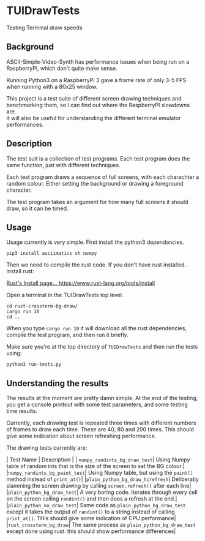 # TUIDrawTests
 Testing Terminal draw speeds

## Background 
 ASCII-Simple-Video-Synth has performance issues when being run on a RaspberryPi, which don't quite make sense.
 
 Running Python3 on a RaspberryPi 3 gave a frame rate of only 3-5 FPS when running with a 80x25 window.

 This project is a test suite of different screen drawing techniques and benchmarking them, so I can find out where the RaspberryPI slowdowns are.  
 It will also be useful for understanding the different terminal emulator performances.

## Description

The test suit is a collection of test programs.  Each test program does the same function, just with different techniques.

Each test program draws a sequence of full screens, with each charachter a random colour.  Either setting the background or drawing a foreground character.

The test program takes an argument for how many full screens it should draw, so it can be timed.

## Usage

Usage currently is very simple.  First install the python3 dependancies.

```
pip3 install asciimatics sh numpy
```
Then we need to compile the rust code.  If you don't have rust installed.. Install rust:

[Rust's Install page...  https://www.rust-lang.org/tools/install ](https://www.rust-lang.org/tools/install)

Open a terminal in the TUIDrawTests top level.
```
cd rust-crossterm-bg-draw/
cargo run 10
cd ..
```
When you type `cargo run 10` it will download all the rust dependencies, compile the test program, and then run it briefly.

Make sure you're at the top directory of `TUIDrawTests` and then run the tests using:
```
python3 run-tests.py
```

## Understanding the results
The results at the moment are pretty damn simple. At the end of the testing,  you get a console printout with some test parameters, and some testing time results.

Currently, each drawing test is repeated three times with different numbers of frames to draw each time.  These are 40, 80 and 200 times.
This should give some indication about screen refreshing performance.

The drawing tests currently are:

| Test Name | Description |
| `numpy_randints_bg_draw_test`| Using Numpy table of random ints that is the size of the screen to set the BG colour.|
|`numpy_randints_bg_paint_test`| Using Numpy table, but using the `paint()` method instead of `print_at()`|
|`plain_python_bg_draw_hirefresh`| Deliberatly slamming the screen drawing by calling `screen.refresh()` after each line|
|`plain_python_bg_draw_test`| A very boring code.  Iterates through every cell on the screen calling `randint()` and then does a refresh at the end.|
|`plain_python_no_draw_test`| Same code as `plain_python_bg_draw_test` except it takes the output of `randint()` to a string instead of calling `print_at()`.  THis should give some indication of CPU performance|
|`rust_crossterm_bg_draw`| The same process as `plain_python_bg_draw_test` except done using rust.  this should show performance differences|






